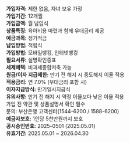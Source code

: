 **가입자격:** 제한 없음, 자녀 보유 가정  
**가입기간:** 12개월  
**가입금액:** 월 납입식  
**상품특징:** 육아비용 마련과 함께 우대금리 제공  
**예금과목:** 정기적금  
**납입방법:** 적립식  
**가입방법:** 모바일뱅킹, 인터넷뱅킹  
**필요서류:** 실명확인증표  
**세제혜택:** 비과세종합저축 가능  
**원금/이자 지급제한:** 만기 전 해지 시 중도해지 이율 적용  
**적용금리:** 연 7.0% (우대금리 포함 시)  
**이자지급방식:** 만기일시지급식  
**유의사항:** 만기 전 해지 시 약정 이율보다 낮은 이율 적용  
가입 전 약관 및 상품설명서 확인 필수  
문의: 부산은행 고객센터(1544-6200 / 1588-6200)  
**예금자보호:** 1인당 5천만원까지 보호  
**공시승인번호:** 2025-0501 (2025.05.01)  
**유효기간:** 2025.05.01 ~ 2026.04.30